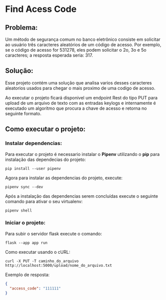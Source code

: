 # Find Acess Code

## Problema:
Um método de segurança comum no banco eletrônico consiste em solicitar ao usuário três caracteres
aleatórios de um código de acesso. Por exemplo, se o código de acesso for 531278, eles podem solicitar o 2o,
3o e 5o caracteres; a resposta esperada seria: 317.

## Solução:
Esse projeto contém uma solução que analisa varios desses caracteres aleatorios usados para chegar o mais proximo de uma
codigo de acesso.

Ao executar o projeto ficará disponivel um endpoint Rest do tipo PUT para upload de um arquivo de texto com as entradas 
keylogs e internamente é executado um algoritmo que procura a chave de acesso e retorna no seguinte formato.

## Como executar o projeto:

### Instalar dependencias:

Para executar o projeto é necessario instalar o **Pipenv** utilizando o **pip** para instalação das dependecias do 
projeto:

```
pip install --user pipenv
```

Agora para instalar as dependencias do projeto, execute:

```
pipenv sync --dev 
```

Após a instalação das dependencias serem concluídas execute o seguinte comando para ativar o seu virtualenv:

```
pipenv shell
```

### Iniciar o projeto:

Para subir o servidor flask execute o comando:

```
flask --app app run
```
 
Como executar usando o cURL:

```
curl -X PUT -T caminho_do_arquivo http://localhost:5000/upload/nome_do_arquivo.txt
```

Exemplo de resposta:

```json
{
  "access_code": "111111"
}
```

